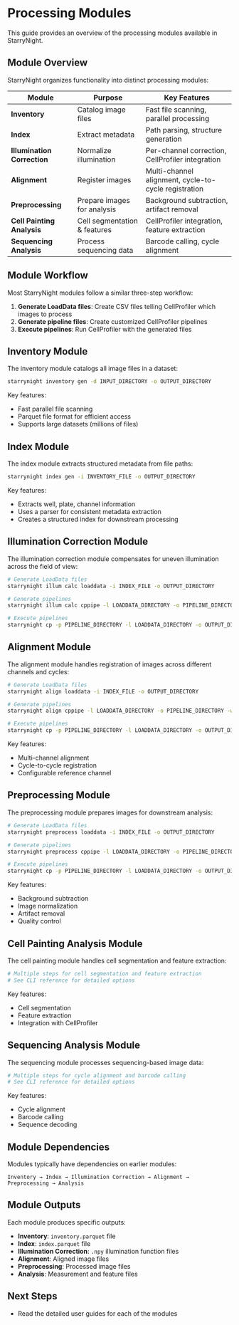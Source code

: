 # Processing Modules

This guide provides an overview of the processing modules available in StarryNight.

## Module Overview

StarryNight organizes functionality into distinct processing modules:

| Module                      | Purpose                      | Key Features                                         |
| --------------------------- | ---------------------------- | ---------------------------------------------------- |
| **Inventory**               | Catalog image files          | Fast file scanning, parallel processing              |
| **Index**                   | Extract metadata             | Path parsing, structure generation                   |
| **Illumination Correction** | Normalize illumination       | Per-channel correction, CellProfiler integration     |
| **Alignment**               | Register images              | Multi-channel alignment, cycle-to-cycle registration |
| **Preprocessing**           | Prepare images for analysis  | Background subtraction, artifact removal             |
| **Cell Painting Analysis**  | Cell segmentation & features | CellProfiler integration, feature extraction         |
| **Sequencing Analysis**     | Process sequencing data      | Barcode calling, cycle alignment                     |

## Module Workflow

Most StarryNight modules follow a similar three-step workflow:

1. **Generate LoadData files**: Create CSV files telling CellProfiler which images to process
2. **Generate pipeline files**: Create customized CellProfiler pipelines
3. **Execute pipelines**: Run CellProfiler with the generated files

## Inventory Module

The inventory module catalogs all image files in a dataset:

```sh
starrynight inventory gen -d INPUT_DIRECTORY -o OUTPUT_DIRECTORY
```

Key features:

- Fast parallel file scanning
- Parquet file format for efficient access
- Supports large datasets (millions of files)

## Index Module

The index module extracts structured metadata from file paths:

```sh
starrynight index gen -i INVENTORY_FILE -o OUTPUT_DIRECTORY
```

Key features:

- Extracts well, plate, channel information
- Uses a parser for consistent metadata extraction
- Creates a structured index for downstream processing

## Illumination Correction Module

The illumination correction module compensates for uneven illumination across the field of view:

```sh
# Generate LoadData files
starrynight illum calc loaddata -i INDEX_FILE -o OUTPUT_DIRECTORY

# Generate pipelines
starrynight illum calc cppipe -l LOADDATA_DIRECTORY -o PIPELINE_DIRECTORY -w WORKSPACE

# Execute pipelines
starrynight cp -p PIPELINE_DIRECTORY -l LOADDATA_DIRECTORY -o OUTPUT_DIRECTORY
```

## Alignment Module

The alignment module handles registration of images across different channels and cycles:

```sh
# Generate LoadData files
starrynight align loaddata -i INDEX_FILE -o OUTPUT_DIRECTORY

# Generate pipelines
starrynight align cppipe -l LOADDATA_DIRECTORY -o PIPELINE_DIRECTORY -w WORKSPACE

# Execute pipelines
starrynight cp -p PIPELINE_DIRECTORY -l LOADDATA_DIRECTORY -o OUTPUT_DIRECTORY
```

Key features:

- Multi-channel alignment
- Cycle-to-cycle registration
- Configurable reference channel

## Preprocessing Module

The preprocessing module prepares images for downstream analysis:

```sh
# Generate LoadData files
starrynight preprocess loaddata -i INDEX_FILE -o OUTPUT_DIRECTORY

# Generate pipelines
starrynight preprocess cppipe -l LOADDATA_DIRECTORY -o PIPELINE_DIRECTORY -w WORKSPACE

# Execute pipelines
starrynight cp -p PIPELINE_DIRECTORY -l LOADDATA_DIRECTORY -o OUTPUT_DIRECTORY
```

Key features:

- Background subtraction
- Image normalization
- Artifact removal
- Quality control

## Cell Painting Analysis Module

The cell painting module handles cell segmentation and feature extraction:

```sh
# Multiple steps for cell segmentation and feature extraction
# See CLI reference for detailed options
```

Key features:

- Cell segmentation
- Feature extraction
- Integration with CellProfiler

## Sequencing Analysis Module

The sequencing module processes sequencing-based image data:

```sh
# Multiple steps for cycle alignment and barcode calling
# See CLI reference for detailed options
```

Key features:

- Cycle alignment
- Barcode calling
- Sequence decoding

## Module Dependencies

Modules typically have dependencies on earlier modules:

```
Inventory → Index → Illumination Correction → Alignment → Preprocessing → Analysis
```

## Module Outputs

Each module produces specific outputs:

- **Inventory**: `inventory.parquet` file
- **Index**: `index.parquet` file
- **Illumination Correction**: `.npy` illumination function files
- **Alignment**: Aligned image files
- **Preprocessing**: Processed image files
- **Analysis**: Measurement and feature files

## Next Steps

- Read the detailed user guides for each of the modules
